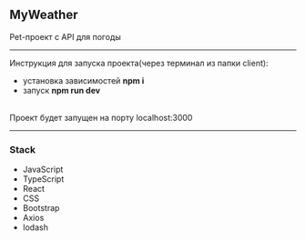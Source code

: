 ## MyWeather
Pet-проект с API для погоды

---
Инструкция для запуска проекта(через терминал из папки client): 

- установка зависимостей **npm i**
- запуск **npm run dev**
<br/>
Проект будет запущен на порту localhost:3000

<br/>

---
### Stack

- JavaScript
- TypeScript
- React
- CSS
- Bootstrap
- Axios
- lodash
